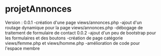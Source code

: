 # projetAnnonces
Version :
0.0.1
    -création d'une page views/annonces.php
    -ajout d'un routage dynamique pour la page views/annonces.php
    -débogage de traitement de formulaire de contact
0.0.2
    -ajout d'un peu de bootstrap pour les formulaires et des boutons
    -création de page catégorie views/femme.php et views/homme.php
    -amélioration de code pour l'espace membre    
     